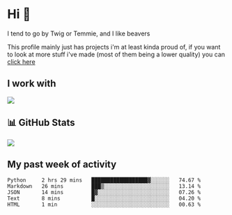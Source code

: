 <h1 align="left">Hi 👋</h1>

<p>I tend to go by Twig or Temmie, and I like beavers</p>
<p>This profile mainly just has projects i'm at least kinda proud of, if you want to look at more stuff i've made (most of them being a lower quality) you can <a href=https://github.com/orgs/JustTemmiesRandomProjects>click here</a>

<h2 align="left">I work with</h2>
<div align=left>
  <img src="https://skillicons.dev/icons?i=py,linux,godot,blender,git,javascript,css,html,&theme=dark">
</div>

<h2 align="left">📊 GitHub Stats</h2>
<div align=left>
  <img src="https://github-readme-stats.vercel.app/api?username=JustTemmie&theme=nord&hide_border=false&include_all_commits=true&count_private=true"><br>
</div>

<h2 align="left">My past week of activity</h2>
<!--START_SECTION:waka-->

```text
Python     2 hrs 29 mins   ██████████████████▓░░░░░░   74.67 %
Markdown   26 mins         ███▒░░░░░░░░░░░░░░░░░░░░░   13.14 %
JSON       14 mins         █▓░░░░░░░░░░░░░░░░░░░░░░░   07.26 %
Text       8 mins          █░░░░░░░░░░░░░░░░░░░░░░░░   04.20 %
HTML       1 min           ░░░░░░░░░░░░░░░░░░░░░░░░░   00.63 %
```

<!--END_SECTION:waka-->
